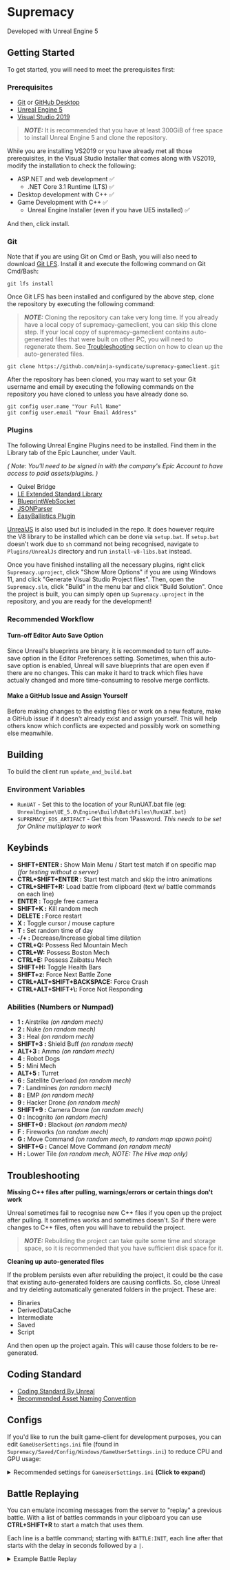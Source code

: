 # Supremacy

Developed with Unreal Engine 5

## Getting Started

To get started, you will need to meet the prerequisites first:

### Prerequisites

- [Git](https://git-scm.com/download) or [GitHub Desktop](https://desktop.github.com/)
- [Unreal Engine 5](https://www.unrealengine.com/en-US/unreal-engine-5)
- [Visual Studio 2019](https://visualstudio.microsoft.com/downloads/)

> **_NOTE:_** It is recommended that you have at least 300GiB of free space to install Unreal Engine 5 and clone the repository.

While you are installing VS2019 or you have already met all those prerequisites, in the Visual Studio Installer that comes along with VS2019, modify the
installation to check the following:

- ASP.NET and web development ✅
  - .NET Core 3.1 Runtime (LTS) ✅
- Desktop development with C++ ✅
- Game Development with C++ ✅
  - Unreal Engine Installer (even if you have UE5 installed) ✅

And then, click install.

### Git

Note that if you are using Git on Cmd or Bash, you will also need to download [Git LFS](https://git-lfs.github.com/). Install it and execute the following
command on Git Cmd/Bash:

```
git lfs install
```

Once Git LFS has been installed and configured by the above step, clone the repository by executing the following command:

> **_NOTE:_** Cloning the repository can take very long time. If you already have a local copy of supremacy-gameclient, you can skip this clone step. If your
> local copy of supremacy-gameclient contains auto-generated files that were built on other PC, you will need to regenerate them. See
> [Troubleshooting](#Troubleshooting) section on how to clean up the auto-generated files.

```
git clone https://github.com/ninja-syndicate/supremacy-gameclient.git
```

After the repository has been cloned, you may want to set your Git username and email by executing the following commands on the repository you have cloned to
unless you have already done so.

```
git config user.name "Your Full Name"
git config user.email "Your Email Address"
```

### Plugins

The following Unreal Engine Plugins need to be installed. Find them in the Library tab of the Epic Launcher, under Vault.

_( Note: You'll need to be signed in with the company's Epic Account to have access to paid assets/plugins. )_

- Quixel Bridge
- [LE Extended Standard Library](https://www.unrealengine.com/marketplace/en-US/product/low-entry-extended-standard-library)
- [BlueprintWebSocket](https://www.unrealengine.com/marketplace/en-US/product/blueprintwebsocket)
- [JSONParser](https://www.unrealengine.com/marketplace/en-US/product/jsonparser)
- [EasyBallistics Plugin](https://www.unrealengine.com/marketplace/en-US/product/easyballistics-plugin)

[UnrealJS](https://github.com/getnamo/UnrealJs) is also used but is included in the repo. It does however require the V8 library to be installed which can be
done via `setup.bat`. If `setup.bat` doesn't work due to `sh` command not being recognised, navigate to `Plugins/UnrealJs` directory and run
`install-v8-libs.bat` instead.

Once you have finished installing all the necessary plugins, right click `Supremacy.uproject`, click "Show More Options" if you are using Windows 11, and click
"Generate Visual Studio Project files". Then, open the `Supremacy.sln`, click "Build" in the menu bar and click "Build Solution". Once the project is built, you
can simply open up `Supremacy.uproject` in the repository, and you are ready for the development!

### Recommended Workflow

#### Turn-off Editor Auto Save Option

Since Unreal's blueprints are binary, it is recommended to turn off auto-save option in the Editor Preferences setting. Sometimes, when this auto-save option is
enabled, Unreal will save blueprints that are open even if there are no changes. This can make it hard to track which files have actually changed and more
time-consuming to resolve merge conflicts.

#### Make a GitHub Issue and Assign Yourself

Before making changes to the existing files or work on a new feature, make a GitHub issue if it doesn't already exist and assign yourself. This will help others
know which conflicts are expected and possibly work on something else meanwhile.

## Building

To build the client run `update_and_build.bat`

### Environment Variables

- `RunUAT` - Set this to the location of your RunUAT.bat file (eg: `UnrealEngine\UE_5.0\Engine\Build\BatchFiles\RunUAT.bat`)
- `SUPREMACY_EOS_ARTIFACT` - Get this from 1Password. _This needs to be set for Online multiplayer to work_

## Keybinds

- **SHIFT+ENTER :** Show Main Menu / Start test match if on specific map _(for testing without a server)_
- **CTRL+SHIFT+ENTER :** Start test match and skip the intro animations
- **CTRL+SHIFT+R:** Load battle from clipboard (text w/ battle commands on each line)
- **ENTER :** Toggle free camera
- **SHIFT+K :** Kill random mech
- **DELETE :** Force restart
- **X :** Toggle cursor / mouse capture
- **T :** Set random time of day
- **-/+ :** Decrease/Increase global time dilation
- **CTRL+Q:** Possess Red Mountain Mech
- **CTRL+W:** Possess Boston Mech
- **CTRL+E:** Possess Zaibatsu Mech
- **SHIFT+H:** Toggle Health Bars
- **SHIFT+z:** Force Next Battle Zone
- **CTRL+ALT+SHIFT+BACKSPACE:** Force Crash
- **CTRL+ALT+SHIFT+\\:** Force Not Responding

### Abilities (Numbers or Numpad)

- **1 :** Airstrike _(on random mech)_
- **2 :** Nuke _(on random mech)_
- **3 :** Heal _(on random mech)_
- **SHIFT+3 :** Shield Buff _(on random mech)_
- **ALT+3 :** Ammo _(on random mech)_
- **4 :** Robot Dogs
- **5 :** Mini Mech
- **ALT+5 :** Turret
- **6 :** Satellite Overload _(on random mech)_
- **7 :** Landmines _(on random mech)_
- **8 :** EMP _(on random mech)_
- **9 :** Hacker Drone _(on random mech)_
- **SHIFT+9 :** Camera Drone _(on random mech)_
- **0 :** Incognito _(on random mech)_
- **SHIFT+0 :** Blackout _(on random mech)_
- **F :** Fireworks _(on random mech)_
- **G :** Move Command _(on random mech, to random map spawn point)_
- **SHIFT+G :** Cancel Move Command _(on random mech)_
- **H :** Lower Tile _(on random mech, NOTE: The Hive map only)_

## Troubleshooting

**Missing C++ files after pulling, warnings/errors or certain things don't work**

Unreal sometimes fail to recognise new C++ files if you open up the project after pulling. It sometimes works and sometimes doesn't. So if there were changes to
C++ files, often you will have to rebuild the project.

> **_NOTE:_** Rebuilding the project can take quite some time and storage space, so it is recommended that you have sufficient disk space for it.

**Cleaning up auto-generated files**

If the problem persists even after rebuilding the project, it could be the case that existing auto-generated folders are causing conflicts. So, close Unreal and
try deleting automatically generated folders in the project. These are:

- Binaries
- DerivedDataCache
- Intermediate
- Saved
- Script

And then open up the project again. This will cause those folders to be re-generated.

## Coding Standard

- [Coding Standard By Unreal](https://docs.unrealengine.com/4.27/en-US/ProductionPipelines/DevelopmentSetup/CodingStandard/)
- [Recommended Asset Naming Convention](https://docs.unrealengine.com/4.27/en-US/ProductionPipelines/AssetNaming/)

## Configs

If you'd like to run the built game-client for development purposes, you can edit `GameUserSettings.ini` file (found in
`Supremacy/Saved/Config/Windows/GameUserSettings.ini`) to reduce CPU and GPU usage:

<details>
  <summary>Recommended settings for <code>GameUserSettings.ini</code> <strong>(Click to expand)</strong></summary>
  
```ini
[ScalabilityGroups]
sg.ResolutionQuality=10
sg.ViewDistanceQuality=3
sg.AntiAliasingQuality=0
sg.ShadowQuality=0
sg.PostProcessQuality=0
sg.TextureQuality=0
sg.EffectsQuality=0
sg.FoliageQuality=0
sg.ShadingQuality=0
sg.GlobalIlluminationQuality=0
sg.ReflectionQuality=0

[/Script/Engine.GameUserSettings]
bUseVSync=False
bUseDynamicResolution=False
ResolutionSizeX=640
ResolutionSizeY=480
LastUserConfirmedResolutionSizeX=640
LastUserConfirmedResolutionSizeY=480
WindowPosX=-1
WindowPosY=-1
FullscreenMode=2
LastConfirmedFullscreenMode=2
PreferredFullscreenMode=1
Version=5
AudioQualityLevel=0
LastConfirmedAudioQualityLevel=0
FrameRateLimit=30.000000
DesiredScreenWidth=1280
bUseDesiredScreenHeight=False
DesiredScreenHeight=720
LastUserConfirmedDesiredScreenWidth=1280
LastUserConfirmedDesiredScreenHeight=720
LastRecommendedScreenWidth=-1.000000
LastRecommendedScreenHeight=-1.000000
LastCPUBenchmarkResult=-1.000000
LastGPUBenchmarkResult=-1.000000
LastGPUBenchmarkMultiplier=1.000000
bUseHDRDisplayOutput=False
HDRDisplayOutputNits=1000

````
</details>

## Battle Replaying
You can emulate incoming messages from the server to "replay" a previous battle. With a list of battles commands in your clipboard you can use **CTRL+SHIFT+R**
to start a match that uses them.

Each line is a battle command; starting with `BATTLE:INIT`, each line after that starts with the delay in seconds followed by a `|`.

<details>
  <summary>Example Battle Replay</summary>

```ini
{"battleCommand":"BATTLE:INIT","payload":{"battleID":"989e374e-631a-4a34-92a4-1ad562d10f4c","mapName":"DesertCity","warMachines":[{"id":"c306678a-0beb-428e-a781-afa69acf945d","hash":"kG0YeoPE2w","participantID":0,"factionID":"7c6dde21-b067-46cf-9e56-155c88a520e2","maxHealth":1000,"health":1000,"maxShield":1300,"shield":1300,"energy":0,"stat":null,"imageAvatar":"https://afiles.ninja-cdn.com/passport/genesis/avatar/boston-cybernetics_law-enforcer-x-1000_dune_avatar.png","position":null,"rotation":0,"ownedByID":"a104bdc5-9fc0-4f27-a5a0-b66807509f08","name":"Ur Gf's BF","description":null,"externalUrl":"","image":"https://afiles.ninja-cdn.com/passport/genesis/img/boston-cybernetics_law-enforcer-x-1000_dune.png","model":"XFVS","skin":"Dune","shieldRechargeRate":80,"speed":2750,"durability":1000,"powerGrid":1,"cpu":1,"weaponHardpoint":2,"turretHardpoint":0,"utilitySlots":1,"faction":{"id":"7c6dde21-b067-46cf-9e56-155c88a520e2","label":"Boston Cybernetics","theme":{"primary":"#428EC1","secondary":"#FFFFFF","background":"#080C12"}},"weaponNames":["Boston Cybernetics Plasma Rifle","Boston Cybernetics Sword"],"abilities":null,"tier":"MEGA"},{"id":"991fff09-ed41-4268-b08a-1ec1b3fa43a2","hash":"wmY1jwa5vy","participantID":0,"factionID":"7c6dde21-b067-46cf-9e56-155c88a520e2","maxHealth":1000,"health":1000,"maxShield":1300,"shield":1300,"energy":0,"stat":null,"imageAvatar":"https://afiles.ninja-cdn.com/passport/genesis/avatar/boston-cybernetics_law-enforcer-x-1000_dune_avatar.png","position":null,"rotation":0,"ownedByID":"bf5ccac4-9242-4203-85bb-5cf68611065a","name":"JNKDOG","description":null,"externalUrl":"","image":"https://afiles.ninja-cdn.com/passport/genesis/img/boston-cybernetics_law-enforcer-x-1000_dune.png","model":"XFVS","skin":"Dune","shieldRechargeRate":80,"speed":2750,"durability":1000,"powerGrid":1,"cpu":1,"weaponHardpoint":2,"turretHardpoint":0,"utilitySlots":1,"faction":{"id":"7c6dde21-b067-46cf-9e56-155c88a520e2","label":"Boston Cybernetics","theme":{"primary":"#428EC1","secondary":"#FFFFFF","background":"#080C12"}},"weaponNames":["Boston Cybernetics Plasma Rifle","Boston Cybernetics Sword"],"abilities":null,"tier":"MEGA"},{"id":"29ba5047-25c4-4763-b7cd-7c9612fba07f","hash":"o6Zr02m5w3","participantID":0,"factionID":"7c6dde21-b067-46cf-9e56-155c88a520e2","maxHealth":1000,"health":1000,"maxShield":1300,"shield":1300,"energy":0,"stat":null,"imageAvatar":"https://afiles.ninja-cdn.com/passport/genesis/avatar/boston-cybernetics_law-enforcer-x-1000_dune_avatar.png","position":null,"rotation":0,"ownedByID":"fff4c8f7-e935-4855-b41f-a42289886ab6","name":"ENSI","description":null,"externalUrl":"","image":"https://afiles.ninja-cdn.com/passport/genesis/img/boston-cybernetics_law-enforcer-x-1000_dune.png","model":"XFVS","skin":"Dune","shieldRechargeRate":80,"speed":2750,"durability":1000,"powerGrid":1,"cpu":1,"weaponHardpoint":2,"turretHardpoint":0,"utilitySlots":1,"faction":{"id":"7c6dde21-b067-46cf-9e56-155c88a520e2","label":"Boston Cybernetics","theme":{"primary":"#428EC1","secondary":"#FFFFFF","background":"#080C12"}},"weaponNames":["Boston Cybernetics Plasma Rifle","Boston Cybernetics Sword"],"abilities":null,"tier":"MEGA"},{"id":"693549b7-a875-40a9-9a99-7be0eaf226c4","hash":"mr9oGQEng","participantID":0,"factionID":"880db344-e405-428d-84e5-6ebebab1fe6d","maxHealth":1750,"health":1750,"maxShield":1050,"shield":1050,"energy":0,"stat":null,"imageAvatar":"https://afiles.ninja-cdn.com/passport/genesis/avatar/red-mountain_olympus-mons-ly07_evo_avatar.png","position":null,"rotation":0,"ownedByID":"15aa2ad7-2745-4e97-ae80-feb44d9dc171","name":"Need2Win2FeedKids","description":null,"externalUrl":"","image":"https://afiles.ninja-cdn.com/passport/genesis/img/red-mountain_olympus-mons-ly07_evo.png","model":"BXSD","skin":"EVA-02","shieldRechargeRate":100,"speed":1900,"durability":1750,"powerGrid":1,"cpu":1,"weaponHardpoint":2,"turretHardpoint":2,"utilitySlots":1,"faction":{"id":"880db344-e405-428d-84e5-6ebebab1fe6d","label":"Zaibatsu Heavy Industries","theme":{"primary":"#FFFFFF","secondary":"#000000","background":"#0D0D0D"}},"weaponNames":["Auto Cannon","Auto Cannon"],"abilities":null,"tier":"EXOTIC"},{"id":"34bdbd5e-c568-45bc-9feb-8200d5730087","hash":"QPIYRaynR","participantID":0,"factionID":"880db344-e405-428d-84e5-6ebebab1fe6d","maxHealth":1690,"health":1690,"maxShield":1050,"shield":1050,"energy":0,"stat":null,"imageAvatar":"https://afiles.ninja-cdn.com/passport/genesis/avatar/red-mountain_olympus-mons-ly07_gold_avatar.png","position":null,"rotation":0,"ownedByID":"15aa2ad7-2745-4e97-ae80-feb44d9dc171","name":"Smex.ELEM","description":null,"externalUrl":"","image":"https://afiles.ninja-cdn.com/passport/genesis/img/red-mountain_olympus-mons-ly07_gold.png","model":"BXSD","skin":"Gold","shieldRechargeRate":100,"speed":1900,"durability":1690,"powerGrid":1,"cpu":1,"weaponHardpoint":2,"turretHardpoint":2,"utilitySlots":1,"faction":{"id":"880db344-e405-428d-84e5-6ebebab1fe6d","label":"Zaibatsu Heavy Industries","theme":{"primary":"#FFFFFF","secondary":"#000000","background":"#0D0D0D"}},"weaponNames":["Auto Cannon","Auto Cannon"],"abilities":null,"tier":"LEGENDARY"},{"id":"334bb730-d1f0-4ad7-bb5b-1c369ce354a3","hash":"82lEa2BZbV","participantID":0,"factionID":"880db344-e405-428d-84e5-6ebebab1fe6d","maxHealth":1100,"health":1100,"maxShield":1100,"shield":1100,"energy":0,"stat":null,"imageAvatar":"https://afiles.ninja-cdn.com/passport/genesis/avatar/zaibatsu_tenshi-mk1_black-digi_avatar.png","position":null,"rotation":0,"ownedByID":"15aa2ad7-2745-4e97-ae80-feb44d9dc171","name":"Elemental Esports","description":null,"externalUrl":"","image":"https://afiles.ninja-cdn.com/passport/genesis/img/zaibatsu_tenshi-mk1_black-digi.png","model":"WREX","skin":"BlackDigi","shieldRechargeRate":100,"speed":2500,"durability":1100,"powerGrid":1,"cpu":1,"weaponHardpoint":2,"turretHardpoint":2,"utilitySlots":1,"faction":{"id":"880db344-e405-428d-84e5-6ebebab1fe6d","label":"Zaibatsu Heavy Industries","theme":{"primary":"#FFFFFF","secondary":"#000000","background":"#0D0D0D"}},"weaponNames":["Zaibatsu Heavy Industries Sniper Rifle","Zaibatsu Heavy Industries Laser Sword"],"abilities":null,"tier":"MEGA"},{"id":"af596157-bbf7-43e4-b446-a1edd96ff4fe","hash":"l1EjB77EAX","participantID":0,"factionID":"98bf7bb3-1a7c-4f21-8843-458d62884060","maxHealth":1750,"health":1750,"maxShield":1050,"shield":1050,"energy":0,"stat":null,"imageAvatar":"https://afiles.ninja-cdn.com/passport/genesis/avatar/red-mountain_olympus-mons-ly07_nautical_avatar.png","position":null,"rotation":0,"ownedByID":"bc4251e5-4a0f-49e5-bd41-a79c4fed1a42","name":"Blue boy","description":null,"externalUrl":"","image":"https://afiles.ninja-cdn.com/passport/genesis/img/red-mountain_olympus-mons-ly07_nautical.png","model":"BXSD","skin":"Nautical","shieldRechargeRate":100,"speed":1900,"durability":1750,"powerGrid":1,"cpu":1,"weaponHardpoint":2,"turretHardpoint":2,"utilitySlots":1,"faction":{"id":"98bf7bb3-1a7c-4f21-8843-458d62884060","label":"Red Mountain Offworld Mining Corporation","theme":{"primary":"#C24242","secondary":"#FFFFFF","background":"#120E0E"}},"weaponNames":["Red Mountain Offworld Mining Corporation Auto Cannon","Red Mountain Offworld Mining Corporation Auto Cannon"],"abilities":null,"tier":"ULTRA_RARE"},{"id":"81aa97ed-a074-4240-a2e0-eda43842918e","hash":"vTO5V8EnR","participantID":0,"factionID":"98bf7bb3-1a7c-4f21-8843-458d62884060","maxHealth":1750,"health":1750,"maxShield":1050,"shield":1050,"energy":0,"stat":null,"imageAvatar":"https://afiles.ninja-cdn.com/passport/genesis/avatar/red-mountain_olympus-mons-ly07_nautical_avatar.png","position":null,"rotation":0,"ownedByID":"f80fc806-0091-4b6a-be67-6cefd4f33dfe","name":"HAN SOLO","description":null,"externalUrl":"","image":"https://afiles.ninja-cdn.com/passport/genesis/img/red-mountain_olympus-mons-ly07_nautical.png","model":"BXSD","skin":"Nautical","shieldRechargeRate":100,"speed":1900,"durability":1750,"powerGrid":1,"cpu":1,"weaponHardpoint":2,"turretHardpoint":2,"utilitySlots":1,"faction":{"id":"98bf7bb3-1a7c-4f21-8843-458d62884060","label":"Red Mountain Offworld Mining Corporation","theme":{"primary":"#C24242","secondary":"#FFFFFF","background":"#120E0E"}},"weaponNames":["Auto Cannon","Auto Cannon"],"abilities":null,"tier":"ULTRA_RARE"},{"id":"45426e36-ed73-48ed-b448-ca629f3e94e0","hash":"4auMNIlng","participantID":0,"factionID":"98bf7bb3-1a7c-4f21-8843-458d62884060","maxHealth":1590,"health":1590,"maxShield":1000,"shield":1000,"energy":0,"stat":null,"imageAvatar":"https://afiles.ninja-cdn.com/passport/genesis/avatar/red-mountain_olympus-mons-ly07_gold_avatar.png","position":null,"rotation":0,"ownedByID":"543dc8a3-1c20-4a60-b2b5-c92c78376564","name":"Tom Crown Spicy Mech","description":null,"externalUrl":"","image":"https://afiles.ninja-cdn.com/passport/genesis/img/red-mountain_olympus-mons-ly07_gold.png","model":"BXSD","skin":"Gold","shieldRechargeRate":80,"speed":1750,"durability":1590,"powerGrid":1,"cpu":1,"weaponHardpoint":2,"turretHardpoint":2,"utilitySlots":1,"faction":{"id":"98bf7bb3-1a7c-4f21-8843-458d62884060","label":"Red Mountain Offworld Mining Corporation","theme":{"primary":"#C24242","secondary":"#FFFFFF","background":"#120E0E"}},"weaponNames":["Auto Cannon","Auto Cannon"],"abilities":null,"tier":"LEGENDARY"}],"SpawnedAI":null,"id":"989e374e-631a-4a34-92a4-1ad562d10f4c","game_map_id":"4ea7c20f-08b4-406f-9838-c27beb8a9151","started_at":"2022-05-05T08:23:26.677848002+08:00","ended_at":null,"battle_number":0,"started_battle_seconds":null,"ended_battle_seconds":null}}
57|{"battleCommand":"BATTLE:ABILITY","payload":{"eventID":"195712e4-0e4c-458b-bae2-d6ffd4de2efa","gameClientAbilityID":7,"participantID":3,"warMachineHash":"o6Zr02m5w3","isTriggered":true,"triggeredByUsername":null,"gameLocation":{"x":0,"y":0}}}
15|{"battleCommand":"BATTLE:ABILITY","payload":{"eventID":"bfa0c495-bb00-4324-8ba1-d67ba27668df","gameClientAbilityID":1,"factionID":"7c6dde21-b067-46cf-9e56-155c88a520e2","isTriggered":true,"TriggeredByUserID":"a104bdc5-9fc0-4f27-a5a0-b66807509f08","triggeredByUsername":"beepbooppeep","triggeredOnCellX":15,"triggeredOnCellY":13,"gameLocation":{"x":-9000,"y":-13000}}}
13|{"battleCommand":"BATTLE:ABILITY","payload":{"eventID":"fab01394-d4c6-45cb-b162-cec52b938dea","gameClientAbilityID":7,"participantID":9,"warMachineHash":"4auMNIlng","isTriggered":true,"triggeredByUsername":null,"gameLocation":{"x":0,"y":0}}}
83|{"battleCommand":"BATTLE:ABILITY","payload":{"eventID":"8e800e27-d54c-44c2-aa10-6cff17169db2","gameClientAbilityID":7,"participantID":4,"warMachineHash":"mr9oGQEng","isTriggered":true,"triggeredByUsername":null,"gameLocation":{"x":0,"y":0}}}
22|{"battleCommand":"BATTLE:ABILITY","payload":{"eventID":"8cc44de9-837f-415e-8fb4-e044706aede8","gameClientAbilityID":7,"participantID":8,"warMachineHash":"vTO5V8EnR","isTriggered":true,"triggeredByUsername":null,"gameLocation":{"x":0,"y":0}}}
140|{"battleCommand":"BATTLE:ABILITY","payload":{"eventID":"6e4d504d-abb1-439a-a9b7-d0718a80d276","gameClientAbilityID":7,"participantID":7,"warMachineHash":"l1EjB77EAX","isTriggered":true,"triggeredByUsername":null,"gameLocation":{"x":0,"y":0}}}
````

</details>
